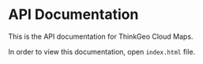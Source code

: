 # API Documentation

This is the API documentation for ThinkGeo Cloud Maps.

In order to view this documentation, open `index.html` file.

